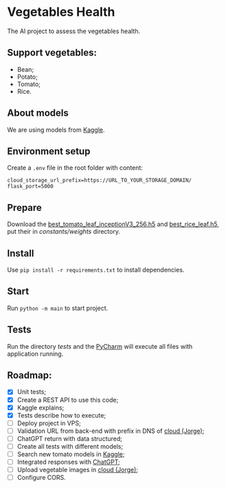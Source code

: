 # Vegetables Health
The AI project to assess the vegetables health.

## Support vegetables:
- Bean;
- Potato;
- Tomato;
- Rice.

## About models
We are using models from [Kaggle](https://www.kaggle.com).

## Environment setup
Create a `.env` file in the root folder with content:
```
cloud_storage_url_prefix=https://URL_TO_YOUR_STORAGE_DOMAIN/
flask_port=5000
```

## Prepare
Download the [best_tomato_leaf_inceptionV3_256.h5](https://techwarriors-objectstorage-test.s3.us-south.cloud-object-storage.appdomain.cloud/best_tomato_leaf_inceptionV3_256.h5) and [best_rice_leaf.h5](https://techwarriors-objectstorage-test.s3.us-south.cloud-object-storage.appdomain.cloud/best_rice_leaf.h5), put their in _constants/weights_ directory.

## Install
Use `pip install -r requirements.txt` to install dependencies.

## Start
Run `python -m main` to start project.

## Tests
Run the directory _tests_ and the [PyCharm](https://www.jetbrains.com/pycharm) will execute all files with application running.

## Roadmap:
- [X] Unit tests;
- [X] Create a REST API to use this code;
- [X] Kaggle explains;
- [X] Tests describe how to execute;
- [ ] Deploy project in VPS;
- [ ] Validation URL from back-end with prefix in DNS of [cloud (Jorge)](https://cloud.ibm.com);
- [ ] ChatGPT return with data structured;
- [ ] Create all tests with different models;
- [ ] Search new tomato models in [Kaggle](https://www.kaggle.com);
- [ ] Integrated responses with [ChatGPT](https://chat.openai.com);
- [ ] Upload vegetable images in [cloud (Jorge)](https://cloud.ibm.com);
- [ ] Configure CORS.
